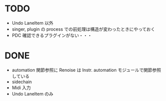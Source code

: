# TODO

- Undo LaneItem 以外
- singer, plugin の process での前処理は構造が変わったときにやっておく
- PDC
  確認できるプラグインがない・・・

# DONE

- automation 関節参照に
  Renoise は Instr. automation モジュールで関節参照している
- sidechain
- Midi 入力
- Undo LaneItem のみ
